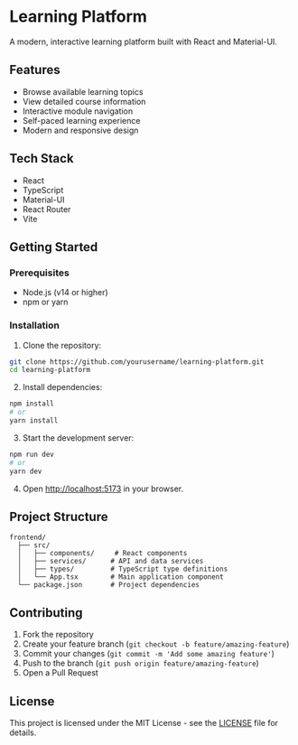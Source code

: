 # Learning Platform

A modern, interactive learning platform built with React and Material-UI.

## Features

- Browse available learning topics
- View detailed course information
- Interactive module navigation
- Self-paced learning experience
- Modern and responsive design

## Tech Stack

- React
- TypeScript
- Material-UI
- React Router
- Vite

## Getting Started

### Prerequisites

- Node.js (v14 or higher)
- npm or yarn

### Installation

1. Clone the repository:

```bash
git clone https://github.com/yourusername/learning-platform.git
cd learning-platform
```

2. Install dependencies:

```bash
npm install
# or
yarn install
```

3. Start the development server:

```bash
npm run dev
# or
yarn dev
```

4. Open [http://localhost:5173](http://localhost:5173) in your browser.

## Project Structure

```
frontend/
  ├── src/
  │   ├── components/     # React components
  │   ├── services/      # API and data services
  │   ├── types/         # TypeScript type definitions
  │   └── App.tsx        # Main application component
  └── package.json       # Project dependencies
```

## Contributing

1. Fork the repository
2. Create your feature branch (`git checkout -b feature/amazing-feature`)
3. Commit your changes (`git commit -m 'Add some amazing feature'`)
4. Push to the branch (`git push origin feature/amazing-feature`)
5. Open a Pull Request

## License

This project is licensed under the MIT License - see the [LICENSE](LICENSE) file for details.
